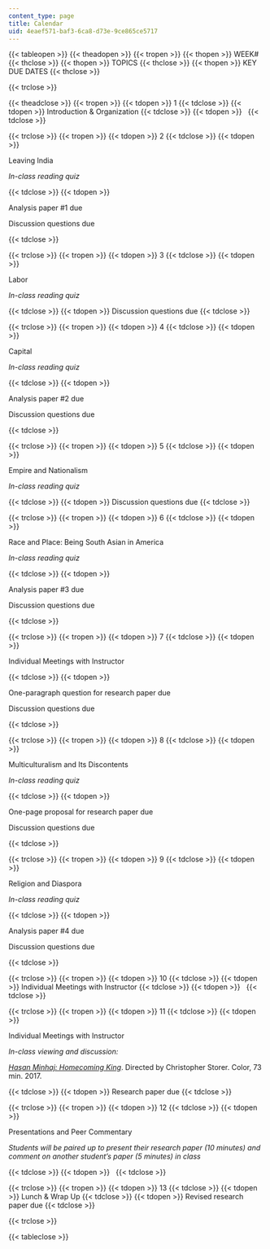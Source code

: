 ```yaml
---
content_type: page
title: Calendar
uid: 4eaef571-baf3-6ca8-d73e-9ce865ce5717
---
```


{{< tableopen >}}
{{< theadopen >}}
{{< tropen >}}
{{< thopen >}}
WEEK#
{{< thclose >}}
{{< thopen >}}
TOPICS
{{< thclose >}}
{{< thopen >}}
KEY DUE DATES
{{< thclose >}}

{{< trclose >}}

{{< theadclose >}}
{{< tropen >}}
{{< tdopen >}}
1
{{< tdclose >}}
{{< tdopen >}}
Introduction & Organization
{{< tdclose >}}
{{< tdopen >}}
 
{{< tdclose >}}

{{< trclose >}}
{{< tropen >}}
{{< tdopen >}}
2
{{< tdclose >}}
{{< tdopen >}}


Leaving India

_In-class reading quiz_


{{< tdclose >}}
{{< tdopen >}}


Analysis paper #1 due

Discussion questions due


{{< tdclose >}}

{{< trclose >}}
{{< tropen >}}
{{< tdopen >}}
3
{{< tdclose >}}
{{< tdopen >}}


Labor

_In-class reading quiz_


{{< tdclose >}}
{{< tdopen >}}
Discussion questions due
{{< tdclose >}}

{{< trclose >}}
{{< tropen >}}
{{< tdopen >}}
4
{{< tdclose >}}
{{< tdopen >}}


Capital

_In-class reading quiz_


{{< tdclose >}}
{{< tdopen >}}


Analysis paper #2 due

Discussion questions due


{{< tdclose >}}

{{< trclose >}}
{{< tropen >}}
{{< tdopen >}}
5
{{< tdclose >}}
{{< tdopen >}}


Empire and Nationalism

_In-class reading quiz_


{{< tdclose >}}
{{< tdopen >}}
Discussion questions due
{{< tdclose >}}

{{< trclose >}}
{{< tropen >}}
{{< tdopen >}}
6
{{< tdclose >}}
{{< tdopen >}}


Race and Place: Being South Asian in America

_In-class reading quiz_


{{< tdclose >}}
{{< tdopen >}}


Analysis paper #3 due

Discussion questions due


{{< tdclose >}}

{{< trclose >}}
{{< tropen >}}
{{< tdopen >}}
7
{{< tdclose >}}
{{< tdopen >}}


Individual Meetings with Instructor


{{< tdclose >}}
{{< tdopen >}}


One-paragraph question for research paper due

Discussion questions due 


{{< tdclose >}}

{{< trclose >}}
{{< tropen >}}
{{< tdopen >}}
8
{{< tdclose >}}
{{< tdopen >}}


Multiculturalism and Its Discontents

_In-class reading quiz_


{{< tdclose >}}
{{< tdopen >}}


One-page proposal for research paper due

Discussion questions due


{{< tdclose >}}

{{< trclose >}}
{{< tropen >}}
{{< tdopen >}}
9
{{< tdclose >}}
{{< tdopen >}}


Religion and Diaspora

_In-class reading quiz_


{{< tdclose >}}
{{< tdopen >}}


Analysis paper #4 due

Discussion questions due


{{< tdclose >}}

{{< trclose >}}
{{< tropen >}}
{{< tdopen >}}
10
{{< tdclose >}}
{{< tdopen >}}
Individual Meetings with Instructor
{{< tdclose >}}
{{< tdopen >}}
 
{{< tdclose >}}

{{< trclose >}}
{{< tropen >}}
{{< tdopen >}}
11
{{< tdclose >}}
{{< tdopen >}}


Individual Meetings with Instructor

_In-class viewing and discussion:_

[_Hasan Minhaj: Homecoming King_](https://www.imdb.com/title/tt6900644/?ref_=nv_sr_3). Directed by Christopher Storer. Color, 73 min. 2017.


{{< tdclose >}}
{{< tdopen >}}
Research paper due
{{< tdclose >}}

{{< trclose >}}
{{< tropen >}}
{{< tdopen >}}
12
{{< tdclose >}}
{{< tdopen >}}


Presentations and Peer Commentary

_Students will be paired up to present their research paper (10 minutes) and comment on another student’s paper (5 minutes) in class_


{{< tdclose >}}
{{< tdopen >}}
 
{{< tdclose >}}

{{< trclose >}}
{{< tropen >}}
{{< tdopen >}}
13
{{< tdclose >}}
{{< tdopen >}}
Lunch & Wrap Up
{{< tdclose >}}
{{< tdopen >}}
Revised research paper due
{{< tdclose >}}

{{< trclose >}}

{{< tableclose >}}